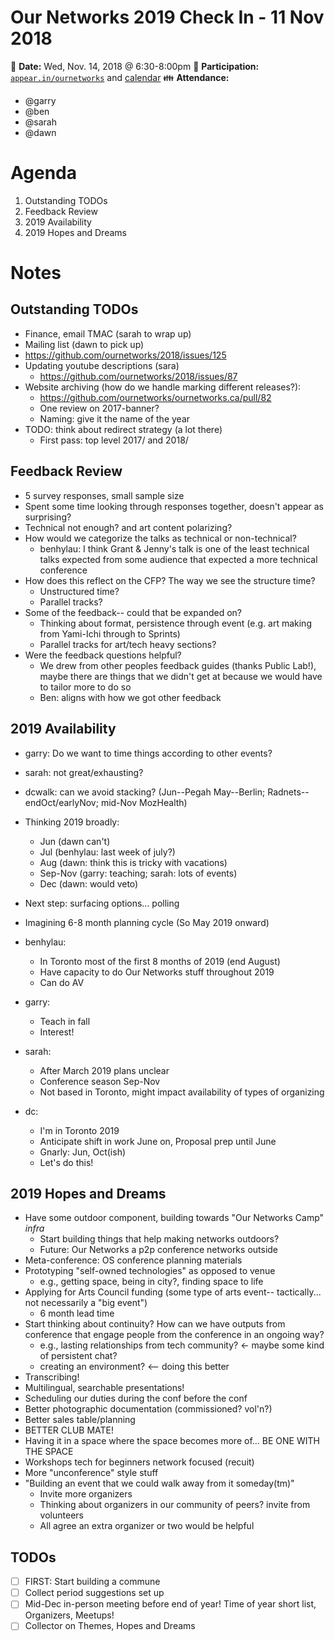 # Our Networks 2019 Check In - 11 Nov 2018

:date: **Date:** Wed, Nov. 14, 2018 @ 6:30-8:00pm
:raising_hand: **Participation:** [`appear.in/ournetworks`](https://appear.in/ournetworks) and [calendar](https://calendar.google.com/calendar/embed?src=aers7atolh0uurlfmkoki9kikg%40group.calendar.google.com&ctz=America%2FToronto)
:family: **Attendance:**
- @garry
- @ben
- @sarah
- @dawn

# Agenda

1. Outstanding TODOs
1. Feedback Review
1. 2019 Availability
1. 2019 Hopes and Dreams

# Notes

## Outstanding TODOs

- Finance, email TMAC (sarah to wrap up)
- Mailing list  (dawn to pick up)
- https://github.com/ournetworks/2018/issues/125
- Updating youtube descriptions (sara)
    - https://github.com/ournetworks/2018/issues/87
- Website archiving (how do we handle marking different releases?):
    - https://github.com/ournetworks/ournetworks.ca/pull/82
    - One review on 2017-banner?
    - Naming: give it the name of the year
- TODO: think about redirect strategy (a lot there)
    - First pass: top level 2017/ and 2018/

## Feedback Review

- 5 survey responses, small sample size
- Spent some time looking through responses together, doesn't appear as surprising?
- Technical not enough? and art content polarizing?
- How would we categorize the talks as technical or non-technical?
    - benhylau: I think Grant & Jenny's talk is one of the least technical talks expected from some audience that expected a more technical conference
- How does this reflect on the CFP? The way we see the structure time?
    - Unstructured time?
    - Parallel tracks?
- Some of the feedback-- could that be expanded on?
    - Thinking about format, persistence through event (e.g. art making from Yami-Ichi through to Sprints)
    - Parallel tracks for art/tech heavy sections?
- Were the feedback questions helpful?
    - We drew from other peoples feedback guides (thanks Public Lab!), maybe there are things that we didn't get at because we would have to tailor more to do so
    - Ben: aligns with how we got other feedback

## 2019 Availability

- garry: Do we want to time things according to other events?
- sarah: not great/exhausting?
- dcwalk: can we avoid stacking? (Jun--Pegah May--Berlin; Radnets--endOct/earlyNov; mid-Nov MozHealth)

- Thinking 2019 broadly:
    - Jun (dawn can't)
    - Jul (benhylau: last week of july?)
    - Aug (dawn: think this is tricky with vacations)
    - Sep-Nov (garry: teaching; sarah: lots of events)
    - Dec (dawn: would veto)
- Next step: surfacing options... polling

- Imagining 6-8 month planning cycle (So May 2019 onward)

- benhylau:
    - In Toronto most of the first 8 months of 2019 (end August)
    - Have capacity to do Our Networks stuff throughout 2019
    - Can do AV
- garry:
    - Teach in fall
    - Interest!
- sarah:
    - After March 2019 plans unclear
    - Conference season Sep-Nov
    - Not based in Toronto, might impact availability of types of organizing
- dc:
    - I'm in Toronto 2019
    - Anticipate shift in work June on, Proposal prep until June
    - Gnarly: Jun, Oct(ish)
    - Let's do this!

## 2019 Hopes and Dreams

- Have some outdoor component, building towards "Our Networks Camp" _infra_
    - Start building things that help making networks outdoors?
    - Future: Our Networks a p2p conference networks outside
- Meta-conference: OS conference planning materials
- Prototyping "self-owned technologies" as opposed to venue
    - e.g., getting space, being in city?, finding space to life
- Applying for Arts Council funding (some type of arts event-- tactically... not necessarily a "big event")
    - 6 month lead time
- Start thinking about continuity? How can we have outputs from conference that engage people from the conference in an ongoing way?
    - e.g., lasting relationships from tech community? <- maybe some kind of persistent chat?
    - creating an environment? <-- doing this better
- Transcribing!
- Multilingual, searchable presentations!
- Scheduling our duties during the conf before the conf
- Better photographic documentation (commissioned? vol'n?)
- Better sales table/planning
- BETTER CLUB MATE!
- Having it in a space where the space becomes more of... BE ONE WITH THE SPACE
- Workshops tech for beginners network focused (recuit)
- More "unconference" style stuff
- "Building an event that we could walk away from it someday(tm)"
    - Invite more organizers
    - Thinking about organizers in our community of peers? invite from volunteers
    - All agree an extra organizer or two would be helpful


## TODOs

- [ ] FIRST: Start building a commune
- [ ] Collect period suggestions set up
- [ ] Mid-Dec in-person meeting before end of year! Time of year short list, Organizers, Meetups!
- [ ] Collector on Themes, Hopes and Dreams

